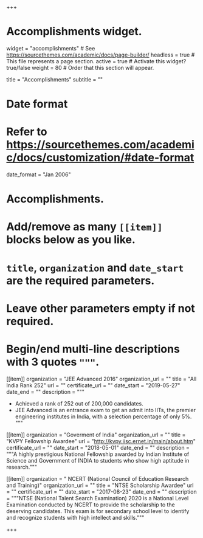 +++
# Accomplishments widget.
widget = "accomplishments"  # See https://sourcethemes.com/academic/docs/page-builder/
headless = true  # This file represents a page section.
active = true  # Activate this widget? true/false
weight = 80  # Order that this section will appear.

title = "Accomplish&shy;ments"
subtitle = ""

# Date format
#   Refer to https://sourcethemes.com/academic/docs/customization/#date-format
date_format = "Jan 2006"

# Accomplishments.
#   Add/remove as many `[[item]]` blocks below as you like.
#   `title`, `organization` and `date_start` are the required parameters.
#   Leave other parameters empty if not required.
#   Begin/end multi-line descriptions with 3 quotes `"""`.

[[item]]
  organization = "JEE Advanced 2016"
  organization_url = ""
  title = "All India Rank 252"
  url = ""
  certificate_url = ""
  date_start = "2019-05-27"
  date_end = ""
  description = """
* Achieved a rank of 252 out of 200,000 candidates.
* JEE Advanced is an entrance exam to get an admit into IITs, the premier engineering institutes in India, with a selection percentage of only 5%. 
"""

[[item]]
  organization = "Goverment of India"
  organization_url = ""
  title = "KVPY Fellowship Awardee"
  url = "http://kvpy.iisc.ernet.in/main/about.htm"
  certificate_url = ""
  date_start = "2018-05-01"
  date_end = ""
  description = """A highly prestigious National Fellowship awarded by Indian Institute of
Science and Government of INDIA to students who show high aptitude in research."""
  
[[item]]
  organization = " NCERT (National Council of Education Research and Training)"
  organization_url = ""
  title = "NTSE Scholarship Awardee"
  url = ""
  certificate_url = ""
  date_start = "2017-08-23"
  date_end = ""
  description = """NTSE (National Talent Search Examination) 2020 is a National Level Examination conducted by NCERT to provide the scholarship to the deserving candidates. This exam is for secondary school level to identify and recognize students with high intellect and skills."""

+++

